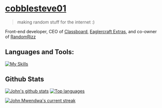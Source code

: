 # [cobblesteve01](https://cobblesteve01.github.io)
> making random stuff for the internet :)

Front-end developer, CEO of [Classboard](https://github.com/spookyseasonlol), [Eaglercraft Extras](https://cobblesteve01.github.io/Eaglercraft-Extras), and co-owner of [RandomRizz](https://github.com/cobblesteve01/rizz)

## **Languages and Tools:**  
[![My Skills](https://skillicons.dev/icons?i=html,css,js,md,github,vscode,stackoverflow&perline=13)](#)

## Github Stats 

 [![John's github stats](https://bad-apple-github-readme.vercel.app/api?username=cobblesteve01&show_icons=true&count_private=true&line_height=20&icon_color=00b3ff&theme=blue-green&title_color=00b3ff)](#) [![Top languages](https://github-readme-mwendwa.vercel.app/api/top-langs/?username=cobblesteve01&layout=compact&count_private=true&theme=blue-green&title_color=00b3ff)](#)

[![John Mwendwa's current streak](https://streak-stats.demolab.com/?user=cobblesteve01&count_private=true&theme=blue-green&title_color=00b3ff)](#)

